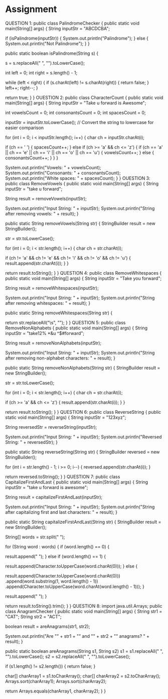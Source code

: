 # Assignment
QUESTION 1: public class PalindromeChecker {
 public static void main(String[] args) {
 String inputStr = "ABCDCBA";
 
 if (isPalindrome(inputStr)) {
 System.out.println("Palindrome");
 } else {
 System.out.println("Not Palindrome");
 }
 }
 
 public static boolean isPalindrome(String s) {
 
 s = s.replaceAll(" ", "").toLowerCase();
 
 int left = 0;
 int right = s.length() - 1;
 
 while (left < right) {
 if (s.charAt(left) != s.charAt(right)) {
 return false;
 }
 left++;
 right--;
 }
 
 return true;
 }
}
OUESTION 2: public class CharacterCount {
 public static void main(String[] args) {
 String inputStr = "Take u forward is Awesome";
 
 int vowelsCount = 0;
 int consonantsCount = 0;
 int spacesCount = 0;
 
 inputStr = inputStr.toLowerCase(); // Convert the string to lowercase for easier 
comparison
 
 for (int i = 0; i < inputStr.length(); i++) {
 char ch = inputStr.charAt(i);
 
 if (ch == ' ') {
 spacesCount++;
 } else if (ch >= 'a' && ch <= 'z') {
 if (ch == 'a' || ch == 'e' || ch == 'i' || ch == 'o' || ch == 'u') {
 vowelsCount++;
 } else {
 consonantsCount++;
 }
 }
 }
 
 System.out.println("Vowels: " + vowelsCount);
 System.out.println("Consonants: " + consonantsCount);
 System.out.println("White spaces: " + spacesCount);
 }
}
OUESTION 3: public class RemoveVowels {
 public static void main(String[] args) {
 String inputStr = "take u forward";
 
 String result = removeVowels(inputStr);
 
 System.out.println("Input String: " + inputStr);
 System.out.println("String after removing vowels: " + result);
 }
 
 public static String removeVowels(String str) {
 StringBuilder result = new StringBuilder();
 
 
 str = str.toLowerCase();
 
 for (int i = 0; i < str.length(); i++) {
 char ch = str.charAt(i);
 
 
 if (ch != 'a' && ch != 'e' && ch != 'i' && ch != 'o' && ch != 'u') {
 result.append(str.charAt(i));
 }
 }
 
 return result.toString();
 }
}
QUESTION 4: public class RemoveWhitespaces {
 public static void main(String[] args) {
 String inputStr = "Take you forward";
 
 String result = removeWhitespaces(inputStr);
 
 System.out.println("Input String: " + inputStr);
 System.out.println("String after removing whitespaces: " + result);
 }
 
 public static String removeWhitespaces(String str) {
 
 return str.replaceAll("\\s", "");
 }
}
QUESTION 5: public class RemoveNonAlphabets {
 public static void main(String[] args) {
 String inputStr = "take12% *&u ^$#forward";
 
 String result = removeNonAlphabets(inputStr);
 
 System.out.println("Input String: " + inputStr);
 System.out.println("String after removing non-alphabet characters: " + result);
 }
 
 public static String removeNonAlphabets(String str) {
 StringBuilder result = new StringBuilder();
 
 str = str.toLowerCase();
 
 for (int i = 0; i < str.length(); i++) {
 char ch = str.charAt(i);
 
 if (ch >= 'a' && ch <= 'z') {
 result.append(str.charAt(i));
 }
 }
 
 return result.toString();
 }
}
QUESTION 6: public class ReverseString {
 public static void main(String[] args) {
 String inputStr = "123xyz";
 
 String reversedStr = reverseString(inputStr);
 
 System.out.println("Input String: " + inputStr);
 System.out.println("Reversed String: " + reversedStr);
 }
 
 public static String reverseString(String str) {
 StringBuilder reversed = new StringBuilder();
 
 for (int i = str.length() - 1; i >= 0; i--) {
 reversed.append(str.charAt(i));
 }
 
 return reversed.toString();
 }
}
QUESTION 7: 
public class CapitalizeFirstAndLast {
 public static void main(String[] args) {
 String inputStr = "take u forward is awesome";
 
 String result = capitalizeFirstAndLast(inputStr);
 
 System.out.println("Input String: " + inputStr);
 System.out.println("String after capitalizing first and last characters: " + result);
 }
 
 public static String capitalizeFirstAndLast(String str) {
 StringBuilder result = new StringBuilder();
 
 
 String[] words = str.split(" ");
 
 for (String word : words) {
 if (word.length() == 0) {
 
 result.append(" ");
 } else if (word.length() == 1) {
 
 result.append(Character.toUpperCase(word.charAt(0)));
 } else {
 
 result.append(Character.toUpperCase(word.charAt(0)))
 .append(word.substring(1, word.length() - 1))
 .append(Character.toUpperCase(word.charAt(word.length() - 1)));
 }
 
 
 result.append(" ");
 }
 
 return result.toString().trim(); 
 }
}
QUESTION 8: import java.util.Arrays;
public class AnagramChecker {
 public static void main(String[] args) {
 String str1 = "CAT";
 String str2 = "ACT";
 
 boolean result = areAnagrams(str1, str2);
 
 System.out.println("Are \"" + str1 + "\" and \"" + str2 + "\" anagrams? " + result);
 }
 
 public static boolean areAnagrams(String s1, String s2)
 s1 = s1.replaceAll(" ", "").toLowerCase();
 s2 = s2.replaceAll(" ", "").toLowerCase();
 
 
 if (s1.length() != s2.length()) {
 return false;
 }
 
 
 char[] charArray1 = s1.toCharArray();
 char[] charArray2 = s2.toCharArray();
 Arrays.sort(charArray1);
 Arrays.sort(charArray2);
 
 
 return Arrays.equals(charArray1, charArray2);
 }
}
